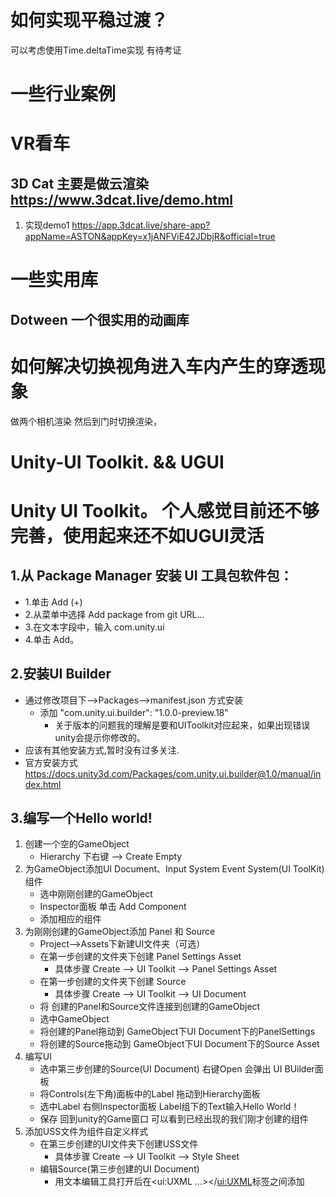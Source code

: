 # 如何实现平稳过渡？
可以考虑使用Time.deltaTime实现  有待考证

# 一些行业案例

# VR看车

## 3D Cat 主要是做云渲染 https://www.3dcat.live/demo.html   
  1. 实现demo1 https://app.3dcat.live/share-app?appName=ASTON&appKey=x1jANFViE42JDbjR&official=true 
 
# 一些实用库
## Dotween 一个很实用的动画库

# 如何解决切换视角进入车内产生的穿透现象
做两个相机渲染  然后到门时切换渲染，


# Unity-UI Toolkit. &&  UGUI
# Unity UI Toolkit。  个人感觉目前还不够完善，使用起来还不如UGUI灵活
## 1.从 Package Manager 安装 UI 工具包软件包：
  - 1.单击 Add (+) 
  - 2.从菜单中选择 Add package from git URL… 
  - 3.在文本字段中，输入 com.unity.ui 
  - 4.单击 Add。
  
## 2.安装UI Builder
   - 通过修改项目下-->Packages-->manifest.json 方式安装
      - 添加 "com.unity.ui.builder": "1.0.0-preview.18"
         - 关于版本的问题我的理解是要和UIToolkit对应起来，如果出现错误unity会提示你修改的。
   - 应该有其他安装方式,暂时没有过多关注.
   - 官方安装方式 https://docs.unity3d.com/Packages/com.unity.ui.builder@1.0/manual/index.html
   
## 3.编写一个Hello world!
   1. 创建一个空的GameObject
      - Hierarchy 下右键 --> Create Empty
   2. 为GameObject添加UI Document、Input System Event System(UI ToolKit)组件
      - 选中刚刚创建的GameObject 
      - Inspector面板 单击 Add Component
      - 添加相应的组件
   3. 为刚刚创建的GameObject添加 Panel 和 Source
       - Project-->Assets下新建UI文件夹（可选）
       - 在第一步创建的文件夹下创建 Panel Settings Asset
            - 具体步骤 Create --> UI Toolkit --> Panel Settings Asset
       - 在第一步创建的文件夹下创建 Source
            - 具体步骤 Create --> UI Toolkit --> UI Document
       - 将 创建的Panel和Source文件连接到创建的GameObject
        - 选中GameObject
        - 将创建的Panel拖动到 GameObject下UI Document下的PanelSettings
        - 将创建的Source拖动到 GameObject下UI Document下的Source Asset
   4. 编写UI
      - 选中第三步创建的Source(UI Document) 右键Open 会弹出 UI BUilder面板
      - 将Controls(左下角)面板中的Label 拖动到Hierarchy面板
      - 选中Label 右侧Inspector面板 Label组下的Text输入Hello World！
      - 保存 回到unity的Game窗口 可以看到已经出现的我们刚才创建的组件
   5. 添加USS文件为组件自定义样式
      - 在第三步创建的UI文件夹下创建USS文件
        - 具体步骤 Create --> UI Toolkit --> Style Sheet
      - 编辑Source(第三步创建的UI Document)
        - 用文本编辑工具打开后在<ui:UXML ...></<ui:UXML>标签之间添加 <Style src="MyUI.uss" /> MyUI.uss为刚刚第一步创建的文件
      - 像写css一样写一个样式
        - 第一步创建的文件下添加
          ```css
            .MyUI{
              color: red;
            }
          ``` 
       - 将刚刚创建的样式添加到Source
        参考第四步的 编写UI 找到Style Class List输入刚才书写的MyUI 单击Add Style Class to List
       - 保存 回到unity的Game窗口 可以看到已我们刚才创建的组件 文字已经变成红色了
  ## 4.一些与CSS不太相同的样式属性
    ```
      文字水平居中 -unity-text-align: upper-center;
      文字水平垂直居中 -unity-text-align: middle-center;
      文字加粗 -unity-font-style: bold;
    ```
   
# UGUI

##如何让按钮之类的提示信息跟随模型，而不是固定在屏幕上
  - 如果是UI需要先将Canvas的渲染模式改成World Space 然后将UI放到模型之下即可,此时的模型就相当于一个模型物体
    - 更改渲染模式选中要更改的UI右侧<b>Inspector</b>--><b>Canvas</b>组件--><b>Render Mode</b>

## 当使用Canvas Group模拟点击的显示与隐藏时，可能会因为图层顺序原因导致无法点击。
  - 解决办法。在外层套一个空的GameObject，通过SetActive来控制物体的显示与隐藏

## 如何将Canvas导出复用
  - 将Canvas做成预制体
  1. 新建Perfabs文件夹
  2. 将要导出的Canvas拖入Perfabs
  3. 右键导出
 
## Button按钮可视化实现--> 按钮点击更换按钮的背景
  1. 将Inspector面板下的Button组件的<b>Transition</b>设置成<b>Sprite Swap</b>
  2. 将Transition属性下的<b>Selected Sprite</b>属性设置成想要更换的背景即可
  
  
# Unity中一些脚本的笔记

## 1.通过实现IPointerClickHandler接口来实现点击事件 只作用于UI  3d物体使用OnMouseDown来实现
直接挂到物体上即可实现点击，不需要其它的指定
```c#
public class ChangeShader : MonoBehaviour,IPointerClickHandler
{
    void Start()
    {
    }

    // Update is called once per frame
    void Update()
    {
        
    }
    public void OnPointerClick(PointerEventData eventData)
    {
      //业务处理  
    }
}
```

## 2.关于 Color类的事项
当使用RGB值时要/255f 才能的到相应的值
```c#
  new Color(68 / 255f, 138 / 255f, 255 / 255f))
```

## 3.关于使用Resources加载本地模型的问题
### 加载的模型可能会位于（0，0，0）坐标，如果此时相机的坐标也是0，0，0难么可能会导致无法看到加载的物体，此时需要动态的设置一下加载的物体的坐标以达到想要的效果
```c#
  //把资源加载到内存中
  Object cubePreb = Resources.Load("Prefabs/Cube", typeof(GameObject));
  //用加载得到的资源对象，实例化游戏对象，实现游戏物体的动态加载
  GameObject cube = Instantiate(cubePreb) as GameObject;
  cube.transform.position = new Vector3(0,0,10);
 ```
 
## 4.关于unity的打包AssetBundles和加载问题
AssetBundles官方文档 --> https://docs.unity3d.com/Manual/AssetBundles-Workflow.html

###  打包
1.构建 AssetBundles
  在 Assets 文件夹中创建一个名为 Editor 的文件夹，并在该文件夹中放置一个包含以下内容的脚本：
  ```c#
  using UnityEditor;
  using System.IO;

  public class CreateAssetBundles
  {
      //
      [MenuItem("Assets/Build AssetBundles")]
      static void BuildAllAssetBundles()
      {
          string assetBundleDirectory = "Assets/AssetBundles";
          if(!Directory.Exists(assetBundleDirectory))
          {
              Directory.CreateDirectory(assetBundleDirectory);
          }
          BuildPipeline.BuildAssetBundles(assetBundleDirectory, 
                                          BuildAssetBundleOptions.None, 
                                          BuildTarget.StandaloneWindows);
      }
  }
```
  该脚本在 Assets 菜单底部创建一个名为Build AssetBundles的菜单项，用于执行与该标签关联的函数中的代码。当您单击Build AssetBundles 时，会出现一个带有构建对话框的进度条。这将获取您用 AssetBundle 名称标记的所有资产，并将它们放置在路径assetBundleDirectory定义的文件夹中。
  
  2.本地加载 AssetBundles 和 Assets
  从本地存储加载，<strong>AssetBundles.LoadFromFile</strong>API
  ```c#
    public class LoadFromFileExample : MonoBehaviour {
      void Start() {
          //Combine拼接方法 参数一为步骤1中设置的路径 参数二（car-911）为打包的ab包的名字
          var myLoadedAssetBundle = AssetBundle.LoadFromFile(Path.Combine("Assets/AssetBundles/","car-911"));
          if (myLoadedAssetBundle == null)
          {
              Debug.Log("Failed to load AssetBundle!");
              return;
          }
          //此处的car-911为模型名字
          var prefab = myLoadedAssetBundle.LoadAsset<GameObject>("car-911");
          //加载模型
          Instantiate(prefab);
          //因为Instantiate(prefab) 默认将模型加载到0，0，0坐标位置，如果要设置坐标可以参考下列的加载方法
          GameObject car_911 =  Instantiate(prefab) as GameObject;
          car_911.transform.position = new Vector3(0,0,15);
      }
    }
  ```
  
  3.自己托管AB包  结合UnityWebRequest实现动态加载
  ```c#
    IEnumerator InstantiateObject()
    {
        //托管的AB包为打包出来的两个文件（.manifest 和 另一个无后缀文件）中的无后缀文件
        string url = "要加载的AB包的路径";
        UnityWebRequest www = UnityWebRequestAssetBundle.GetAssetBundle(url, 0); ;
        yield return www.SendWebRequest(); ;
        if (www.result != UnityWebRequest.Result.Success)
        {
            Debug.Log(www.error);
        }
        else
        {
            //加载的模型名为为.manifest中的定义的模型名字而不是AB包的名字
            AssetBundle bundle = DownloadHandlerAssetBundle.GetContent(www);
            GameObject prefab = bundle.LoadAsset<GameObject>("car-911");
            GameObject car_911 = Instantiate(prefab) as GameObject;
            car_911.transform.position = new Vector3(0, 0, 15);
        }
    }
  ```
  
  ## 模型添加点击事件
  ### 添加Mesh Collider组件 或者Box Collider等碰撞体
  不同组件的效率不同
  
  ## 如何让模型拥有透明效果
  ### 只需更改材质（Material）的渲染模式为（Rendering Mode）为Fade模式 然后再调整颜色的透明度即可
  
  ## 模型更改旋转的中心点方法
  ### 只需要给要旋转的物体添加一个空的Object组件然后调整父组件的位置即可。 
   ~ 例如 将车门的中心点 从中间改为左侧只需要将一个空的物体拖动至车门的左侧，然后将车门模型放入这个空物体即可
   
  ## 实现鼠标右键左右滑动控制A围绕B旋转
  targetObject --> A
  centerObject --> B
  ```c#
    if (Input.GetMouseButton(1)) { 
        targetObject.transform.RotateAround(
            centerObject.transform.position,
            Vector3.up,
            Input.GetAxis("Mouse X") * speed
            );
    }
  ```
  
 ## 当使用GameObject.Find获取物体时可能出现的空指针异常
 ###
 当我们使用GameObject.Find获取一个物体时可能会报错 
  unity NullReferenceException: Object reference not set to an instance of an object
  - 原因1：指定名称时没有加前缀的路径
      例如 UI/ChangePlane/ColorView  如果我们只写ColorView则会报错
